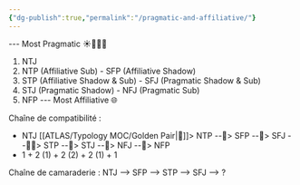 ```yaml
---
{"dg-publish":true,"permalink":"/pragmatic-and-affiliative/"}
---
```



--- Most Pragmatic ☀️🗽🔅🔆
1. NTJ 
2. NTP (Affiliative Sub) - SFP (Affiliative Shadow)
3. STP (Affiliative Shadow & Sub) - SFJ (Pragmatic Shadow & Sub)
4. STJ (Pragmatic Shadow) - NFJ (Pragmatic Sub)
5. NFP
--- Most Affiliative 🌐

Chaîne de compatibilité : 
- NTJ [[ATLAS/Typology MOC/Golden Pair\|🥇]]> NTP --🥉> SFP --🥇> SFJ --👨‍🏫> STP --🥇> STJ --🥉> NFJ --🥇> NFP
- 1 + 2 (1) + 2 (2) + 2 (1) + 1

Chaîne de camaraderie : 
NTJ --> SFP --> STP --> SFJ --> ? 